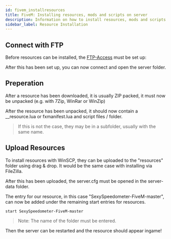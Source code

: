 ```yaml
---
id: fivem_installresources
title: FiveM: Installing resources, mods and scripts on server
description: Information on how to install resources, mods and scripts on your FiveM server from ZAP-Hosting - ZAP-Hosting.com documentation
sidebar_label: Resource Installation
---
```


## Connect with FTP

Before resources can be installed, the [FTP-Access](gameserver_ftpaccess.md) must be set up:


After this has been set up, you can now connect and open the server folder.


## Preperation

After a resource has been downloaded, it is usually ZIP packed, it must now be unpacked (e.g. with 7Zip, WinRar or WinZip)

After the resource has been unpacked, it should now contain a __resource.lua or fxmanifest.lua and script files / folder.

> If this is not the case, they may be in a subfolder, usually with the same name.

## Upload Resources

To install resources with WinSCP, they can be uploaded to the "resources" folder using drag & drop.
It would be the same case with installing via FileZilla. 


After this has been uploaded, the server.cfg must be opened in the server-data folder.

The entry for our resource, in this case "SexySpeedometer-FiveM-master", can now be added under the remaining start entries for resources.

```
start SexySpeedometer-FiveM-master
```

> Note: The name of the folder must be entered.

Then the server can be restarted and the resource should appear ingame!
